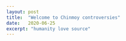 ```yaml
---
layout: post
title:  "Welcome to Chinmoy controversies"
date:   2020-06-25
excerpt: "humanity love source"
---
```


